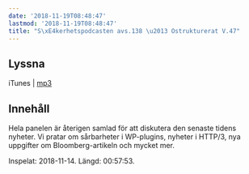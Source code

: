 ```yaml
---
date: '2018-11-19T08:48:47'
lastmod: '2018-11-19T08:48:47'
title: "S\xE4kerhetspodcasten avs.138 \u2013 Ostrukturerat V.47"
---
```

## Lyssna

iTunes \| [mp3](http://traffic.libsyn.com/sakerhetspodcasten/Sakerhetspodcasten_Ostrukt_2018-11-14.mp3)


## Innehåll

Hela panelen är återigen samlad för att diskutera den senaste tidens nyheter. Vi
pratar om sårbarheter i WP-plugins, nyheter i HTTP/3, nya uppgifter om Bloomberg-artikeln
och mycket mer.

Inspelat: 2018-11-14. Längd: 00:57:53.
